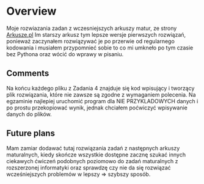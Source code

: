 # Overview

Moje rozwiazania zadan z wczesniejszych arkuszy matur, ze strony [Arkusze.pl](https://arkusze.pl)
Im starszy arkusz tym lepsze wersje pierwszych rozwiązań, ponieważ zaczynałem rozwiązywać je po przerwie od regularnego kodowania i musiałem przypomnieć sobie to co mi umkneło po tym czasie bez Pythona oraz wócić do wprawy w pisaniu.

## Comments

Na końcu każdego pliku z Zadania 4 znajduje się kod wpisujący i tworzący plik rozwiązania, które nie zawsze są zgodne z wymaganiem polecenia. Na egzaminie najlepiej uruchomić program dla NIE PRZYKLADOWYCH danych i po prostu przekopiować wynik, jednak chciałem poćwiczyć wpisywanie danych do plików.

## Future plans

Mam zamiar dodawać tutaj rozwiązania zadań z następnych arkuszy maturalnych, kiedy skończe wszystkie dostępne zacznę szukać innych ciekawych ćwiczeń podobnych poziomowo do zadań maturalnych z rozszerzonej informatyki oraz sprawdzę czy nie da się rozwiązać wcześniejszych problemów w lepszy => szybszy sposób.
